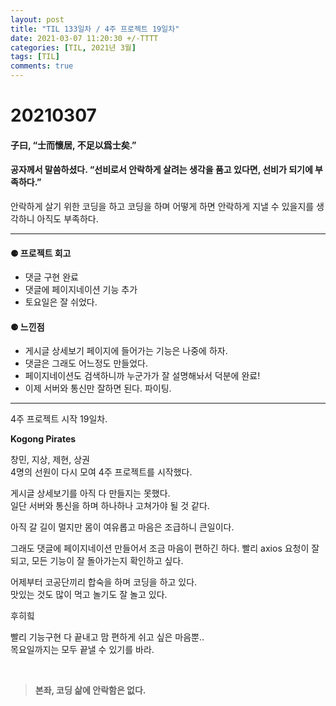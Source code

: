 ```yaml
---
layout: post
title: "TIL 133일차 / 4주 프로젝트 19일차"
date: 2021-03-07 11:20:30 +/-TTTT
categories: [TIL, 2021년 3월]
tags: [TIL]
comments: true
---
```


# **20210307**

#### **子曰, “士而懷居, 不足以爲士矣.”**

#### **공자께서 말씀하셨다. “선비로서 안락하게 살려는 생각을 품고 있다면, 선비가 되기에 부족하다.”**

안락하게 살기 위한 코딩을 하고 코딩을 하며 어떻게 하면 안락하게 지낼 수 있을지를 생각하니 아직도 부족하다.

---

#### **⚈ 프로젝트 회고**

- 댓글 구현 완료
- 댓글에 페이지네이션 기능 추가
- 토요일은 잘 쉬었다.

#### **⚈ 느낀점**

- 게시글 상세보기 페이지에 들어가는 기능은 나중에 하자.
- 댓글은 그래도 어느정도 만들었다.
- 페이지네이션도 검색하니까 누군가가 잘 설명해놔서 덕분에 완료!
- 이제 서버와 통신만 잘하면 된다. 파이팅.

---

4주 프로젝트 시작 19일차.

**Kogong Pirates**

창민, 지상, 제현, 상권  
4명의 선원이 다시 모여 4주 프로젝트를 시작했다.

게시글 상세보기를 아직 다 만들지는 못했다.  
일단 서버와 통신을 하며 하나하나 고쳐가야 될 것 같다.

아직 갈 길이 멀지만 몸이 여유롭고 마음은 조급하니 큰일이다.

그래도 댓글에 페이지네이션 만들어서 조금 마음이 편하긴 하다.
빨리 axios 요청이 잘 되고, 모든 기능이 잘 돌아가는지 확인하고 싶다.

어제부터 코공단끼리 합숙을 하며 코딩을 하고 있다.  
맛있는 것도 많이 먹고 놀기도 잘 놀고 있다.

후히힠

빨리 기능구현 다 끝내고 맘 편하게 쉬고 싶은 마음뿐..  
목요일까지는 모두 끝낼 수 있기를 바라.

<br>

> **본좌, 코딩 삶에 안락함은 없다.**
